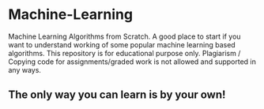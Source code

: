 # Machine-Learning
Machine Learning Algorithms from Scratch. A good place to start if you want to understand working of some popular machine learning based algorithms. 
This repository is for educational purpose only. Plagiarism / Copying code for assignments/graded work is not allowed and supported in any ways. 
## The only way you can learn is by your own!

